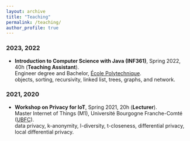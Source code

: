 ```yaml
---
layout: archive
title: "Teaching"
permalink: /teaching/
author_profile: true
---
```


### 2023, 2022
- **Introduction to Computer Science with Java (INF361)**, Spring 2022, 40h (**Teaching Assistant**).\
Engineer degree and Bachelor, [École Polytechnique](https://www.polytechnique.edu/en).\
objects, sorting, recursivity, linked list, trees, graphs, and network.

### 2021, 2020
- **Workshop on Privacy for IoT**, Spring 2021, 20h (**Lecturer**).\
Master Internet of Things (M1), Université Bourgogne Franche-Comté ([UBFC](https://www.ubfc.fr/)).\
data privacy, k-anonymity, l-diversity, t-closeness, differential privacy, local differential privacy.


